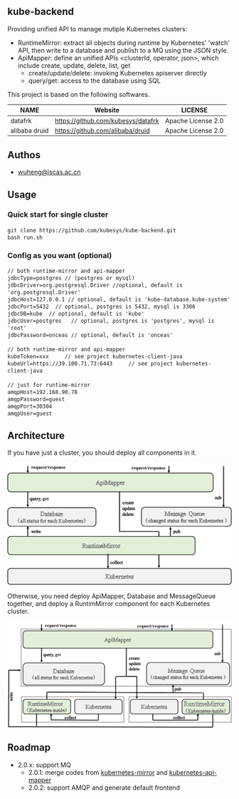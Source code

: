 ## kube-backend

Providing unified API to manage mutiple Kubernetes clusters:

- RuntimeMirror: extract all objects during runtime by Kubernetes' 'watch' API, then write to a database and publish to a MQ using the JSON style.
- ApiMapper: define an unified APIs <clusterId, operator, json>, which include create, update, delete, list, get
  - create/update/delete: invoking Kubernetes apiserver directly
  - query/get: access to the database using SQL  

This project is based on the following softwares.

|               NAME            |   Website                       |      LICENSE              | 
|-------------------------------|---------------------------------|---------------------------|
|     datafrk                   |  https://github.com/kubesys/datafrk              |  Apache License 2.0 |
|     alibaba druid             |  https://github.com/alibaba/druid                |  Apache License 2.0 |


## Authos

- wuheng@iscas.ac.cn

## Usage

### Quick start for single cluster

```
git clone https://github.com/kubesys/kube-backend.git
bash run.sh
```

### Config as you want (optional)

```
// both runtime-mirror and api-mapper
jdbcType=postgres // (postgres or mysql)
jdbcDriver=org.postgresql.Driver //optional, default is 'org.postgresql.Driver'
jdbcHost=127.0.0.1 // optional, default is 'kube-database.kube-system'
jdbcPort=5432  // optional, postgres is 5432, mysql is 3306
jdbcDB=kube  // optional, default is 'kube'
jdbcUser=postgres   // optional, postgres is 'postgres', mysql is 'root'
jdbcPassword=onceas // optional, default is 'onceas'

// both runtime-mirror and api-mapper
kubeToken=xxx     // see project kubernetes-client-java
kubeUrl=https://39.100.71.73:6443     // see project kubernetes-client-java

// just for runtime-mirror
amqpHost=192.168.90.78
amqpPassword=guest
amqpPort=30304
amqpUser=guest
```

## Architecture

If you have just a cluster, you should deploy all components in it. 

![avatar](/docs/arch-single.png)

Otherwise, you need deploy ApiMapper, Database and MessageQueue together,
and deploy a RuntimMirror component for each Kubernetes cluster.

![avatar](/docs/arch-mutiple.png)

## Roadmap

- 2.0.x: support MQ
  - 2.0.1: merge codes from [kubernetes-mirror](https://github.com/syswu/kubernetes-mirror) and [kubernetes-api-mapper](https://github.com/syswu/kubernetes-api-mapper) 
  - 2.0.2: support AMQP and generate default frontend
